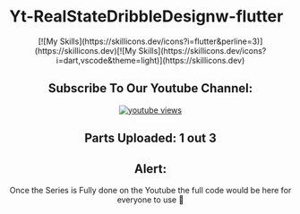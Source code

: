 # Yt-RealStateDribbleDesignw-flutter

<div align="center"><div align="center">
[![My Skills](https://skillicons.dev/icons?i=flutter&perline=3)](https://skillicons.dev)[![My Skills](https://skillicons.dev/icons?i=dart,vscode&theme=light)](https://skillicons.dev)
</div>

## Subscribe To Our Youtube Channel:
<a href="https://www.youtube.com/channel/UC4ApVhMrdGexO2KOWxZDOTw">
 <img alt="youtube views" src="https://custom-icon-badges.demolab.com/badge/Youtube-red.svg?logo=youtube&logoSource=feather&logoColor=white]"/>
</a>

## Parts Uploaded: 1 out 3

## Alert:
Once the Series is Fully done on the Youtube the full code would be here for everyone to use 💖
